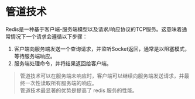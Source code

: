 # 管道技术
Redis是一种基于客户端-服务端模型以及请求/响应协议的TCP服务。这意味着通常情况下一个请求会遵循以下步骤：
1. 客户端向服务端发送一个查询请求，并监听Socket返回，通常是以阻塞模式，等待服务端响应。
1. 服务端处理命令，并将结果返回给客户端。
> 管道技术可以在服务端未响应时，客户端可以继续向服务端发送请求，并最终一次性读取所有服务端的响应。     
> 管道技术最显著的优势是提高了 redis 服务的性能。

